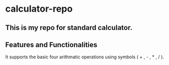 # calculator-repo
## This is my repo for standard calculator.
## Features and Functionalities
It supports the basic four arithmatic operations using symbols ( + , - , * , / ).
